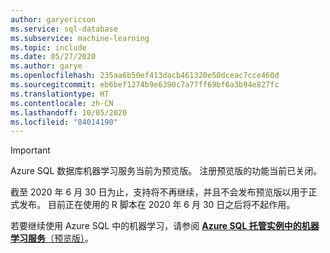 ```yaml
---
author: garyericson
ms.service: sql-database
ms.subservice: machine-learning
ms.topic: include
ms.date: 05/27/2020
ms.author: garye
ms.openlocfilehash: 235aa6b50ef413dacb461320e50dceac7cce460d
ms.sourcegitcommit: eb6bef1274b9e6390c7a77ff69bf6a3b94e827fc
ms.translationtype: HT
ms.contentlocale: zh-CN
ms.lasthandoff: 10/05/2020
ms.locfileid: "84014190"
---
```

> [!IMPORTANT]
> Azure SQL 数据库机器学习服务当前为预览版。 注册预览版的功能当前已关闭。
>
> 截至 2020 年 6 月 30 日为止，支持将不再继续，并且不会发布预览版以用于正式发布。 目前正在使用的 R 脚本在 2020 年 6 月 30 日之后将不起作用。
>
> 若要继续使用 Azure SQL 中的机器学习，请参阅 [**Azure SQL 托管实例中的机器学习服务**（预览版）](../articles/azure-sql/managed-instance/machine-learning-services-overview.md)。
